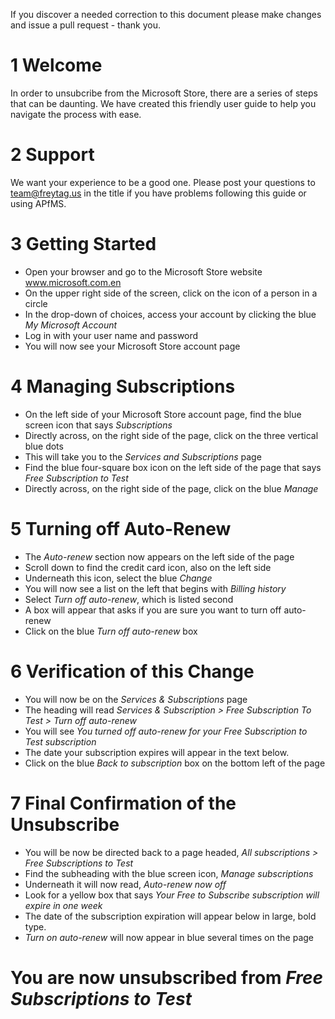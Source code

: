 

If you discover a needed correction to this document please make changes and issue a pull request - thank you.

# 1 Welcome 
In order to unsubcribe from the Microsoft Store, there are a series of steps that can be daunting. We have created this friendly user guide to help you navigate the process with ease. 

# 2 Support
We want your experience to be a good one.  Please post your questions to team@freytag.us in the title if you have problems following this guide or using APfMS.  

# 3 Getting Started
- Open your browser and go to the Microsoft Store website www.microsoft.com.en 
- On the upper right side of the screen, click on the icon of a person in a circle
- In the drop-down of choices, access your account by clicking the blue *My Microsoft Account*
- Log in with your user name and password
- You will now see your Microsoft Store account page
  
# 4 Managing Subscriptions
- On the left side of your Microsoft Store account page, find the blue screen icon that says *Subscriptions*
- Directly across, on the right side of the page, click on the three vertical blue dots
- This will take you to the *Services and Subscriptions* page
- Find the blue four-square box icon on the left side of the page that says *Free Subscription to Test*
- Directly across, on the right side of the page, click on the blue *Manage*
  
# 5 Turning off Auto-Renew
- The *Auto-renew* section now appears on the left side of the page
- Scroll down to find the credit card icon, also on the left side
- Underneath this icon, select the blue *Change*
- You will now see a list on the left that begins with *Billing history*
- Select *Turn off auto-renew*, which is listed second
- A box will appear that asks if you are sure you want to turn off auto-renew
- Click on the blue *Turn off auto-renew* box
  
# 6 Verification of this Change
- You will now be on the *Services & Subscriptions* page
- The heading will read *Services & Subscription > Free Subscription To Test > Turn off auto-renew* 
- You will see *You turned off auto-renew for your Free Subscription to Test subscription*
- The date your subscription expires will appear in the text below.
- Click on the blue *Back to subscription* box on the bottom left of the page
  
# 7 Final Confirmation of the Unsubscribe
- You will be now be directed back to a page headed, *All subscriptions > Free Subscriptions to Test*
- Find the subheading with the blue screen icon, *Manage subscriptions*
- Underneath it will now read, *Auto-renew now off*
- Look for a yellow box that says *Your Free to Subscribe subscription will expire in one week*
- The date of the subscription expiration will appear below in large, bold type.
- *Turn on auto-renew* will now appear in blue several times on the page

# You are now unsubscribed from *Free Subscriptions to Test*
  
